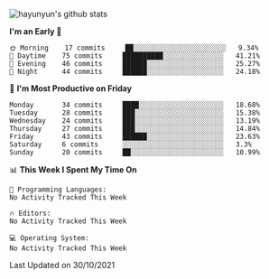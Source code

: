 
![hayunyun's github stats](https://github-readme-stats.vercel.app/api?username=hayunyun&show_icons=true)


<!--START_SECTION:waka-->
**I'm an Early 🐤** 

```text
🌞 Morning    17 commits     ██░░░░░░░░░░░░░░░░░░░░░░░   9.34% 
🌆 Daytime    75 commits     ██████████░░░░░░░░░░░░░░░   41.21% 
🌃 Evening    46 commits     ██████░░░░░░░░░░░░░░░░░░░   25.27% 
🌙 Night      44 commits     ██████░░░░░░░░░░░░░░░░░░░   24.18%

```
📅 **I'm Most Productive on Friday** 

```text
Monday       34 commits     ████░░░░░░░░░░░░░░░░░░░░░   18.68% 
Tuesday      28 commits     ███░░░░░░░░░░░░░░░░░░░░░░   15.38% 
Wednesday    24 commits     ███░░░░░░░░░░░░░░░░░░░░░░   13.19% 
Thursday     27 commits     ███░░░░░░░░░░░░░░░░░░░░░░   14.84% 
Friday       43 commits     ██████░░░░░░░░░░░░░░░░░░░   23.63% 
Saturday     6 commits      ░░░░░░░░░░░░░░░░░░░░░░░░░   3.3% 
Sunday       20 commits     ██░░░░░░░░░░░░░░░░░░░░░░░   10.99%

```


📊 **This Week I Spent My Time On** 

```text
💬 Programming Languages: 
No Activity Tracked This Week

🔥 Editors: 
No Activity Tracked This Week

💻 Operating System: 
No Activity Tracked This Week

```


 Last Updated on 30/10/2021
<!--END_SECTION:waka-->

<!--
**hayunyun/hayunyun** is a ✨ _special_ ✨ repository because its `README.md` (this file) appears on your GitHub profile.

Here are some ideas to get you started:

- 🔭 I’m currently working on ...
- 🌱 I’m currently learning ...
- 👯 I’m looking to collaborate on ...
- 🤔 I’m looking for help with ...
- 💬 Ask me about ...
- 📫 How to reach me: ...
- 😄 Pronouns: ...
- ⚡ Fun fact: ...
-->
